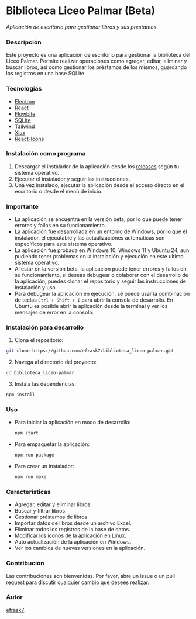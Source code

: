 # Biblioteca Liceo Palmar (Beta)
*Aplicación de escritorio para gestionar libros y sus prestamos*

### Descripción

Este proyecto es una aplicación de escritorio para gestionar la biblioteca del Liceo Palmar. Permite realizar operaciones como agregar, editar, eliminar y buscar libros, así como gestionar los préstamos de los mismos, guardando los registros en una base SQLite.

### Tecnologías

- [Electron](https://www.electronjs.org/)
- [React](https://es.reactjs.org/)
- [Flowbite](https://flowbite-react.com/)
- [SQLite](https://www.npmjs.com/package/better-sqlite3)
- [Tailwind](https://tailwindcss.com/)
- [Xlsx](https://www.npmjs.com/package/xlsx)
- [React-Icons](https://react-icons.github.io/react-icons/)

### Instalación como programa
1. Descargar el instalador de la aplicación desde los [releases](https://github.com/efrask7/biblioteca_liceo-palmar/releases) según tu sistema operativo.
2. Ejecutar el instalador y seguir las instrucciones.
3. Una vez instalado, ejecutar la aplicación desde el acceso directo en el escritorio o desde el menú de inicio.

### Importante
- La aplicación se encuentra en la versión beta, por lo que puede tener errores y fallos en su funcionamiento.
- La aplicación fue desarrollada en un entorno de Windows, por lo que el instalador, el ejecutable y las actualizaciónes automaticas son específicos para este sistema operativo.
- La aplicación fue probada en Windows 10, Windows 11 y Ubuntu 24, aun pudiendo tener problemas en la instalación y ejecución en este ultimo sistema operativo.
- Al estar en la versión beta, la aplicación puede tener errores y fallos en su funcionamiento, si deseas debugear o colaborar con el desarrollo de la aplicación, puedes clonar el repositorio y seguir las instrucciones de instalación y uso.
- Para debugear la aplicación en ejecución, se puede usar la combinación de teclas `Ctrl + Shift + I` para abrir la consola de desarrollo. En Ubuntu es posible abrir la aplicación desde la terminal y ver los mensajes de error en la consola.


### Instalación para desarrollo

1. Clona el repositorio: 
  ```sh
  git clone https://github.com/efrask7/biblioteca_liceo-palmar.git
  ```
2. Navega al directorio del proyecto: 
  ```sh
  cd biblioteca_liceo-palmar
  ```
3. Instala las dependencias: 
  ```sh
  npm install
  ```

### Uso

- Para iniciar la aplicación en modo de desarrollo: 
  ```sh
  npm start
  ```
- Para empaquetar la aplicación: 
  ```sh
  npm run package
  ```
- Para crear un instalador: 
  ```sh
  npm run make
  ```

### Características

- Agregar, editar y eliminar libros.
- Buscar y filtrar libros.
- Gestionar préstamos de libros.
- Importar datos de libros desde un archivo Excel.
- Eliminar todos los registros de la base de datos.
- Modificar los iconos de la aplicación en Linux.
- Auto actualización de la aplicación en Windows.
- Ver los cambios de nuevas versiones en la aplicación.

### Contribución

Las contribuciones son bienvenidas. Por favor, abre un issue o un pull request para discutir cualquier cambio que desees realizar.

### Autor

[efrask7](https://github.com/efrask7)